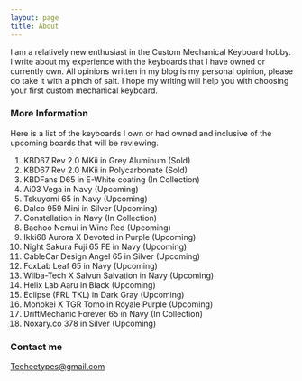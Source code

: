 ```yaml
---
layout: page
title: About
---
```


I am a relatively new enthusiast in the Custom Mechanical Keyboard hobby.
I write about my experience with the keyboards that I have owned or currently own.
All opinions written in my blog is my personal opinion, please do take it with a pinch of salt.
I hope my writing will help you with choosing your first custom mechanical keyboard.

### More Information

Here is a list of the keyboards I own or had owned and inclusive of the upcoming boards that will be reviewing.

1. KBD67 Rev 2.0 MKii in Grey Aluminum (Sold)
2. KBD67 Rev 2.0 MKii in Polycarbonate (Sold)
3. KBDFans D65 in E-White coating (In Collection)
4. Ai03 Vega in Navy (Upcoming)
5. Tskuyomi 65 in Navy (Upcoming)
6. Dalco 959 Mini in Silver (Upcoming)
7. Constellation in Navy (In Collection)
8. Bachoo Nemui in Wine Red (Upcoming)
9. Ikki68 Aurora X Devoted in Purple (Upcoming)
10. Night Sakura Fuji 65 FE in Navy (Upcoming)
11. CableCar Design Angel 65 in Silver (Upcoming)
12. FoxLab Leaf 65 in Navy (Upcoming)
13. Wilba-Tech X Salvun Salvation in Navy (Upcoming)
14. Helix Lab Aaru in Black (Upcoming)
15. Eclipse (FRL TKL) in Dark Gray (Upcoming)
16. Monokei X TGR Tomo in Royale Purple (Upcoming)
17. DriftMechanic Forever 65 in Navy (In Collection) 
18. Noxary.co 378 in Silver (Upcoming)

### Contact me

[Teeheetypes@gmail.com](mailto:Teeheetypes@gmail.com)
